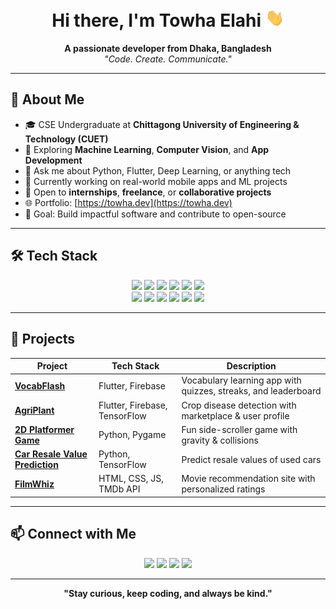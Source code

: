 <h1 align="center">Hi there, I'm Towha Elahi <img src="https://raw.githubusercontent.com/ABSphreak/ABSphreak/master/gifs/Hi.gif" width="30px"></h1>

<p align="center">
  <b>A passionate developer from Dhaka, Bangladesh</b><br>
  <i>"Code. Create. Communicate."</i>
</p>

---

## 🚀 About Me

- 🎓 CSE Undergraduate at **Chittagong University of Engineering & Technology (CUET)**  
- 🧠 Exploring **Machine Learning**, **Computer Vision**, and **App Development**
- 💬 Ask me about Python, Flutter, Deep Learning, or anything tech
- 🌱 Currently working on real-world mobile apps and ML projects
- 💼 Open to **internships**, **freelance**, or **collaborative projects**
- 🌐 Portfolio: [https://towha.dev](https://towha.dev)
- 🎯 Goal: Build impactful software and contribute to open-source

---

## 🛠️ Tech Stack

<p align="center">
  <img src="https://img.shields.io/badge/C-00599C?style=for-the-badge&logo=c&logoColor=white"/>
  <img src="https://img.shields.io/badge/C++-00599C?style=for-the-badge&logo=cplusplus&logoColor=white"/>
  <img src="https://img.shields.io/badge/Python-3776AB?style=for-the-badge&logo=python&logoColor=white"/>
  <img src="https://img.shields.io/badge/HTML-E34F26?style=for-the-badge&logo=html5&logoColor=white"/>
  <img src="https://img.shields.io/badge/CSS-1572B6?style=for-the-badge&logo=css3&logoColor=white"/>
  <img src="https://img.shields.io/badge/JavaScript-F7DF1E?style=for-the-badge&logo=javascript&logoColor=black"/>
  <br/>
  <img src="https://img.shields.io/badge/Flutter-02569B?style=for-the-badge&logo=flutter&logoColor=white"/>
  <img src="https://img.shields.io/badge/Firebase-ffca28?style=for-the-badge&logo=firebase&logoColor=black"/>
  <img src="https://img.shields.io/badge/TensorFlow-FF6F00?style=for-the-badge&logo=tensorflow&logoColor=white"/>
  <img src="https://img.shields.io/badge/PyTorch-EE4C2C?style=for-the-badge&logo=pytorch&logoColor=white"/>
  <img src="https://img.shields.io/badge/Keras-D00000?style=for-the-badge&logo=keras&logoColor=white"/>
  <img src="https://img.shields.io/badge/SQLite-003B57?style=for-the-badge&logo=sqlite&logoColor=white"/>
</p>

---

## 🧠 Projects

| Project | Tech Stack | Description |
|--------|------------|-------------|
| [**VocabFlash**](https://github.com/towhaEL/Vocab-Flash) | Flutter, Firebase | Vocabulary learning app with quizzes, streaks, and leaderboard |
| [**AgriPlant**](https://github.com/towhaEL/AgriPlant) | Flutter, Firebase, TensorFlow | Crop disease detection with marketplace & user profile |
| [**2D Platformer Game**](https://github.com/towhaEL/PlatformerGame) | Python, Pygame | Fun side-scroller game with gravity & collisions |
| [**Car Resale Value Prediction**](https://github.com/towhaEL/Car-Resale-Value-Prediction) | Python, TensorFlow | Predict resale values of used cars |
| [**FilmWhiz**](https://github.com/towhaEL/FilmWhiz) | HTML, CSS, JS, TMDb API | Movie recommendation site with personalized ratings |

---

## 📫 Connect with Me

<p align="center">
  <a href="mailto:towhae@gmail.com"><img src="https://img.shields.io/badge/Gmail-D14836?style=for-the-badge&logo=gmail&logoColor=white"/></a>
  <a href="https://www.linkedin.com/in/towhae"><img src="https://img.shields.io/badge/LinkedIn-0077B5?style=for-the-badge&logo=linkedin&logoColor=white"/></a>
  <a href="https://github.com/towhaEL"><img src="https://img.shields.io/badge/GitHub-100000?style=for-the-badge&logo=github&logoColor=white"/></a>
  <a href="https://towha.dev"><img src="https://img.shields.io/badge/Portfolio-12100E?style=for-the-badge&logo=web&logoColor=white"/></a>
</p>

---

<p align="center">
  <b>"Stay curious, keep coding, and always be kind."</b>
</p>